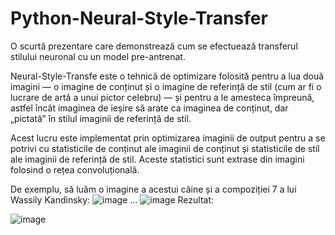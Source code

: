 # Python-Neural-Style-Transfer
O scurtă prezentare care demonstrează cum se efectuează transferul stilului neuronal cu un model pre-antrenat.


Neural-Style-Transfe este o tehnică de optimizare folosită pentru a lua două imagini — o imagine de conținut și o imagine de referință de stil 
  (cum ar fi o lucrare de artă a unui pictor celebru) — și pentru a le amesteca împreună, astfel încât imaginea de ieșire să arate ca imaginea de conținut, dar „pictată” 
  în stilul imaginii de referință de stil.
  
Acest lucru este implementat prin optimizarea imaginii de output pentru a se potrivi cu statisticile de conținut ale imaginii de conținut și statisticile de stil ale imaginii 
  de referință de stil. Aceste statistici sunt extrase din imagini folosind o rețea convoluțională.

De exemplu, să luăm o imagine a acestui câine și a compoziției 7 a lui Wassily Kandinsky:
![image](https://user-images.githubusercontent.com/60985084/163541000-1cc3b8fc-9cda-4bcb-ab58-fb27a357c9bc.png)
...
![image](https://user-images.githubusercontent.com/60985084/163541064-3b6ead05-0c5a-4896-b74f-951b06e2d03b.png)
Rezultat:

![image](https://user-images.githubusercontent.com/60985084/163541096-85960467-b129-4142-85f2-d9b58f178862.png)
